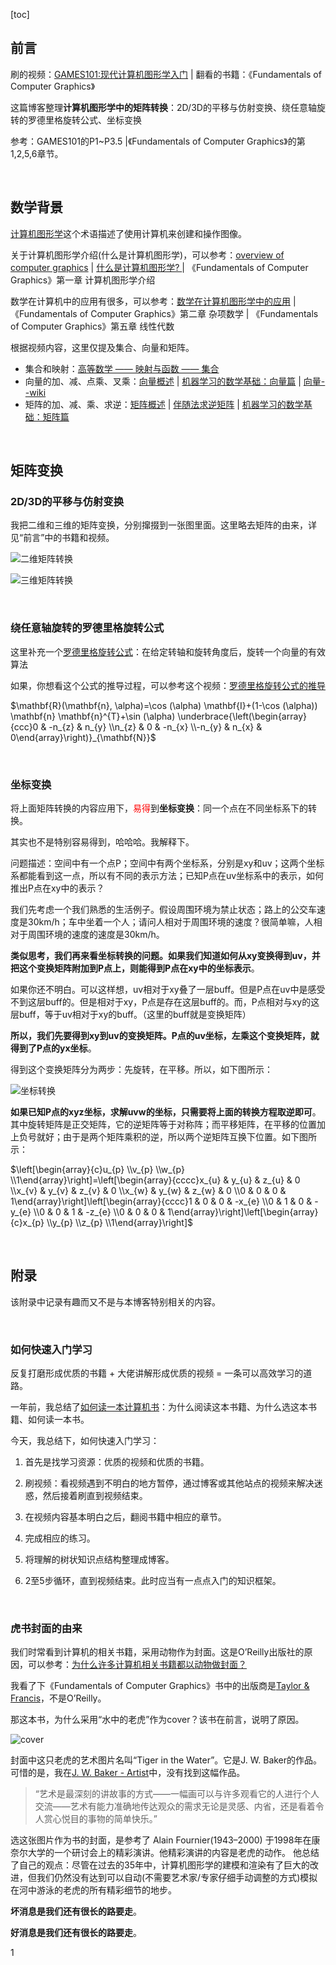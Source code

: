 [toc]

## 前言

刷的视频：[GAMES101:现代计算机图形学入门](http://games-cn.org/intro-graphics/)  | 翻看的书籍：《Fundamentals of Computer Graphics》

这篇博客整理**计算机图形学中的矩阵转换**：2D/3D的平移与仿射变换、绕任意轴旋转的罗德里格旋转公式、坐标变换

参考：GAMES101的P1~P3.5 |《Fundamentals of Computer Graphics》的第1,2,5,6章节。

<br>

## 数学背景

[计算机图形学](https://zh.wikipedia.org/wiki/%E8%AE%A1%E7%AE%97%E6%9C%BA%E5%9B%BE%E5%BD%A2%E5%AD%A6)这个术语描述了使用计算机来创建和操作图像。

关于计算机图形学介绍(什么是计算机图形学)，可以参考：[overview of computer graphics](https://www.bilibili.com/video/BV1X7411F744?p=1) | [什么是计算机图形学? ](http://staff.ustc.edu.cn/~lgliu/Resources/SummerSchool/USTC-summer-school.html) | 《Fundamentals of Computer Graphics》第一章 计算机图形学介绍

数学在计算机中的应用有很多，可以参考：[数学在计算机图形学中的应用](http://staff.ustc.edu.cn/~lgliu/Resources/SummerSchool/USTC-summer-school.html) | 《Fundamentals of Computer Graphics》第二章 杂项数学 | 《Fundamentals of Computer Graphics》第五章 线性代数

根据视频内容，这里仅提及集合、向量和矩阵。

* 集合和映射：[高等数学 —— 映射与函数 —— 集合](https://blog.csdn.net/weixin_37490221/article/details/82808237)
* 向量的加、减、点乘、叉乘：[向量概述](https://zhuanlan.zhihu.com/p/143222979) | [机器学习的数学基础：向量篇](https://www.hahack.com/math/math-vector/#fn2) | [向量--wiki](https://zh.wikipedia.org/wiki/%E5%90%91%E9%87%8F)
* 矩阵的加、减、乘、求逆：[矩阵概述](https://zhuanlan.zhihu.com/p/144717539) | [伴随法求逆矩阵](https://www.shuxuele.com/algebra/matrix-inverse-minors-cofactors-adjugate.html) | [机器学习的数学基础：矩阵篇](https://www.hahack.com/math/math-matrix/)

<br>

## 矩阵变换 

### 2D/3D的平移与仿射变换

我把二维和三维的矩阵变换，分别撺掇到一张图里面。这里略去矩阵的由来，详见“前言”中的书籍和视频。

![二维矩阵转换](./计算机图形学中的矩阵转换.assets/二维矩阵转换.png) 

![三维矩阵转换](./计算机图形学中的矩阵转换.assets/三维矩阵转换.png) 

<br>

### 绕任意轴旋转的罗德里格旋转公式

这里补充一个[罗德里格旋转公式](https://en.wikipedia.org/wiki/Rodrigues%27_rotation_formula)：在给定转轴和旋转角度后，旋转一个向量的有效算法

如果，你想看这个公式的推导过程，可以参考这个视频：[罗德里格旋转公式的推导](https://www.bilibili.com/video/BV1yW41177Y8?p=3)

$\mathbf{R}(\mathbf{n}, \alpha)=\cos (\alpha) \mathbf{I}+(1-\cos (\alpha)) \mathbf{n} \mathbf{n}^{T}+\sin (\alpha) \underbrace{\left(\begin{array}{ccc}0 & -n_{z} & n_{y} \\n_{z} & 0 & -n_{x} \\-n_{y} & n_{x} & 0\end{array}\right)}_{\mathbf{N}}$

<br>

### 坐标变换

将上面矩阵转换的内容应用下，<font color=red>易得</font>到**坐标变换**：同一个点在不同坐标系下的转换。

其实也不是特别容易得到，哈哈哈。我解释下。

问题描述：空间中有一个点P；空间中有两个坐标系，分别是xy和uv；这两个坐标系都能看到这一点，所以有不同的表示方法；已知P点在uv坐标系中的表示，如何推出P点在xy中的表示？

我们先考虑一个我们熟悉的生活例子。假设周围环境为禁止状态；路上的公交车速度是30km/h；车中坐着一个人；请问人相对于周围环境的速度？很简单嘛，人相对于周围环境的速度的速度是30km/h。

**类似思考，我们再来看坐标转换的问题。如果我们知道如何从xy变换得到uv，并把这个变换矩阵附加到P点上，则能得到P点在xy中的坐标表示**。

如果你还不明白。可以这样想，uv相对于xy叠了一层buff。但是P点在uv中是感受不到这层buff的。但是相对于xy，P点是存在这层buff的。而，P点相对与xy的这层buff，等于uv相对于xy的buff。（这里的buff就是变换矩阵）

**所以，我们先要得到xy到uv的变换矩阵。P点的uv坐标，左乘这个变换矩阵，就得到了P点的yx坐标**。

得到这个变换矩阵分为两步：先旋转，在平移。所以，如下图所示：

![坐标转换](./计算机图形学中的矩阵转换.assets/坐标转换.png) 

**如果已知P点的xyz坐标，求解uvw的坐标，只需要将上面的转换方程取逆即可**。其中旋转矩阵是正交矩阵，它的逆矩阵等于对称阵；而平移矩阵，在平移的位置加上负号就好；由于是两个矩阵乘积的逆，所以两个逆矩阵互换下位置。如下图所示：

$\left[\begin{array}{c}u_{p} \\v_{p} \\w_{p} \\1\end{array}\right]=\left[\begin{array}{cccc}x_{u} & y_{u} & z_{u} & 0 \\x_{v} & y_{v} & z_{v} & 0 \\x_{w} & y_{w} & z_{w} & 0 \\0 & 0 & 0 & 1\end{array}\right]\left[\begin{array}{cccc}1 & 0 & 0 & -x_{e} \\0 & 1 & 0 & -y_{e} \\0 & 0 & 1 & -z_{e} \\0 & 0 & 0 & 1\end{array}\right]\left[\begin{array}{c}x_{p} \\y_{p} \\z_{p} \\1\end{array}\right]$

<br>

## 附录

该附录中记录有趣而又不是与本博客特别相关的内容。

<br>

### 如何快速入门学习

反复打磨形成优质的书籍 + 大佬讲解形成优质的视频 = 一条可以高效学习的道路。

一年前，我总结了[如何读一本计算机书](https://blog.csdn.net/sinat_38816924/article/details/105906056)：为什么阅读这本书籍、为什么选这本书籍、如何读一本书。

今天，我总结下，如何快速入门学习：

1. 首先是找学习资源：优质的视频和优质的书籍。

2. 刷视频：看视频遇到不明白的地方暂停，通过博客或其他站点的视频来解决迷惑，然后接着刷直到视频结束。
3. 在视频内容基本明白之后，翻阅书籍中相应的章节。
4. 完成相应的练习。
5. 将理解的树状知识点结构整理成博客。
6. 2至5步循环，直到视频结束。此时应当有一点点入门的知识框架。

<br>

### 虎书封面的由来

我们时常看到计算机的相关书籍，采用动物作为封面。这是O’Reilly出版社的原因，可以参考：[为什么许多计算机相关书籍都以动物做封面？](https://blog.csdn.net/qq_45946755/article/details/104796146)

我看了下《Fundamentals of Computer Graphics》书中的出版商是[Taylor & Francis](https://china.taylorandfrancis.com/about-us/#)，不是O’Reilly。

那这本书，为什么采用“水中的老虎”作为cover？该书在前言，说明了原因。

![cover](./计算机图形学中的矩阵转换.assets/cover.jpeg) 

封面中这只老虎的艺术图片名叫“Tiger in the Water”。它是J. W. Baker的作品。可惜的是，我在[J. W. Baker - Artist](http://www.jwbart.com/)中，没有找到这幅作品。

> “艺术是最深刻的讲故事的方式——一幅画可以与许多观看它的人进行个人交流——艺术有能力准确地传达观众的需求无论是灵感、内省，还是看着令人赏心悦目的事物的简单快乐。”

选这张图片作为书的封面，是参考了 Alain Fournier(1943–2000) 于1998年在康奈尔大学的一个研讨会上的精彩演讲。他精彩演讲的内容是老虎的动作。 他总结了自己的观点：尽管在过去的35年中，计算机图形学的建模和渲染有了巨大的改进，但我们仍然没有达到可以自动(不需要艺术家/专家仔细手动调整的方式)模拟在河中游泳的老虎的所有精彩细节的地步。

**坏消息是我们还有很长的路要走**。

**好消息是我们还有很长的路要走**。

1
